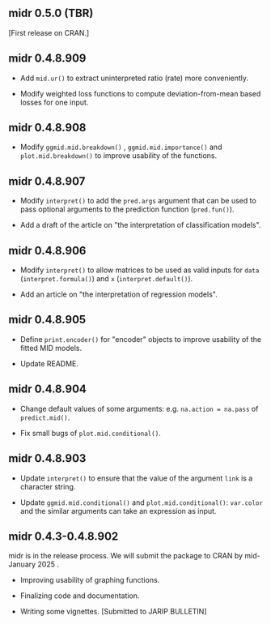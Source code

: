 ## midr 0.5.0 (TBR)

[First release on CRAN.]

## midr 0.4.8.909

-   Add `mid.ur()` to extract uninterpreted ratio (rate) more conveniently.

-   Modify weighted loss functions to compute deviation-from-mean based losses for one input.

## midr 0.4.8.908

-   Modify `ggmid.mid.breakdown()` , `ggmid.mid.importance()` and `plot.mid.breakdown()` to improve usability of the functions.

## midr 0.4.8.907

-   Modify `interpret()` to add the `pred.args` argument that can be used to pass optional arguments to the prediction function (`pred.fun()`).

-   Add a draft of the article on "the interpretation of classification models".

## midr 0.4.8.906

-   Modify `interpret()` to allow matrices to be used as valid inputs for `data` (`interpret.formula()`) and `x` (`interpret.default()`).

-   Add an article on "the interpretation of regression models".

## midr 0.4.8.905

-   Define `print.encoder()` for "encoder" objects to improve usability of the fitted MID models.

-   Update README.

## midr 0.4.8.904

-   Change default values of some arguments: e.g. `na.action = na.pass` of `predict.mid()`.

-   Fix small bugs of `plot.mid.conditional()`.

## midr 0.4.8.903

-   Update `interpret()` to ensure that the value of the argument `link` is a character string.

-   Update `ggmid.mid.conditional()` and `plot.mid.conditional()`: `var.color` and the similar arguments can take an expression as input.

## midr 0.4.3-0.4.8.902

midr is in the release process. We will submit the package to CRAN by mid-January 2025 .

-   Improving usability of graphing functions.

-   Finalizing code and documentation.

-   Writing some vignettes. [Submitted to JARIP BULLETIN]
